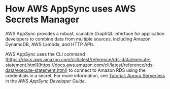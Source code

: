 # How AWS AppSync uses AWS Secrets Manager<a name="integrating_how-services-use-secrets_APSYlong"></a>

AWS AppSync provides a robust, scalable GraphQL interface for application developers to combine data from multiple sources, including Amazon DynamoDB, AWS Lambda, and HTTP APIs\.

AWS AppSync uses the CLI command [https://docs.aws.amazon.com/cli/latest/reference/rds-data/execute-statement.html](https://docs.aws.amazon.com/cli/latest/reference/rds-data/execute-statement.html) to connect to Amazon RDS using the credentials in a secret\. For more information, see [Tutorial: Aurora Serverless](https://docs.aws.amazon.com/appsync/latest/devguide/tutorial-rds-resolvers.html) in the *AWS AppSync Developer Guide*\.